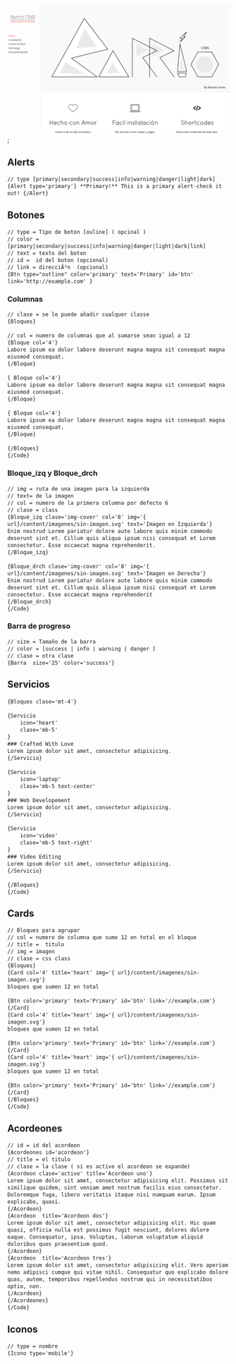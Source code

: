 
![](screenshot-default.png);

## Alerts

    // type [primary|secondary|success|info|warning|danger|light|dark]
    {Alert type='primary'} **Primary!** This is a primary alert-check it out! {/Alert}

## Botones

    // type = Tipo de boton [ouline] ( opcinal )
    // color = [primary|secondary|success|info|warning|danger|light|dark|link]
    // text = texto del boton
    // id =  id del boton (opcional)
    // link = direcciÃ³n  (opcional)
    {Btn type="outline" color='primary' text='Primary' id='btn' link='http://example.com' }

### Columnas

    // clase = se le puede añadir cualquer classe
    {Bloques}

    // col = numero de columnas que al sumarse sean igual a 12
    {Bloque col='4'}
    Labore ipsum ea dolor labore deserunt magna magna sit consequat magna eiusmod consequat.
    {/Bloque}

    { Bloque col='4'}
    Labore ipsum ea dolor labore deserunt magna magna sit consequat magna eiusmod consequat.
    {/Bloque}

    { Bloque col='4'}
    Labore ipsum ea dolor labore deserunt magna magna sit consequat magna eiusmod consequat.
    {/Bloque}

    {/Bloques}
    {/Code}


### Bloque_izq y Bloque_drch

    // img = ruta de una imagen para la izquierda
    // text= de la imagen
    // col = numero de la primera columna por defecto 6
    // clase = class
    {Bloque_izq clase='img-cover' col='8' img='{ url}/content/imagenes/sin-imagen.svg' text='Imagen en Izquierda'}
    Enim nostrud Lorem pariatur dolore aute labore quis minim commodo deserunt sint et. Cillum quis aliqua ipsum nisi consequat et Lorem consectetur. Esse occaecat magna reprehenderit.
    {/Bloque_izq}

    {Bloque_drch clase='img-cover' col='8' img='{ url}/content/imagenes/sin-imagen.svg' text='Imagen en Derecha'}
    Enim nostrud Lorem pariatur dolore aute labore quis minim commodo deserunt sint et. Cillum quis aliqua ipsum nisi consequat et Lorem consectetur. Esse occaecat magna reprehenderit
    {/Bloque_drch}
    {/Code}


### Barra de progreso

    // size = Tamaño de la barra
    // color = [success | info | warning | danger ]
    // clase = otra clase
    {Barra  size='25' color='success'}




## Servicios

    {Bloques clase='mt-4'}

    {Servicio
        icon='heart'
        clase='mb-5'
    }
    ### Crafted With Love
    Lorem ipsum dolor sit amet, consectetur adipisicing.
    {/Servicio}

    {Servicio
        icon='laptop'
        clase='mb-5 text-center'
    }
    ### Web Developement
    Lorem ipsum dolor sit amet, consectetur adipisicing.
    {/Servicio}

    {Servicio
        icon='video'
        clase='mb-5 text-right'
    }
    ### Video Editing
    Lorem ipsum dolor sit amet, consectetur adipisicing.
    {/Servicio}

    {/Bloques}
    {/Code}



## Cards

    // Bloques para agrupar
    // col = numero de columna que sume 12 en total en el bloque
    // title =  titulo
    // img = imagen
    // clase = css class
    {Bloques}
    {Card col='4' title='heart' img='{ url}/content/imagenes/sin-imagen.svg'}
    bloques que sumen 12 en total

    {Btn color='primary' text='Primary' id='btn' link='//example.com'}
    {/Card}
    {Card col='4' title='heart' img='{ url}/content/imagenes/sin-imagen.svg'}
    bloques que sumen 12 en total

    {Btn color='primary' text='Primary' id='btn' link='//example.com'}
    {/Card}
    {Card col='4' title='heart' img='{ url}/content/imagenes/sin-imagen.svg'}
    bloques que sumen 12 en total

    {Btn color='primary' text='Primary' id='btn' link='//example.com'}
    {/Card}
    {/Bloques}
    {/Code}


## Acordeones

    // id = id del acordeon
    {Acordeones id='acordeon'}
    // title = el titulo
    // clase = la clase ( si es active el acordeon se expande)
    {Acordeon clase='active' title='Acordeon uno'}
    Lorem ipsum dolor sit amet, consectetur adipisicing elit. Possimus sit similique quidem, sint veniam amet nostrum facilis eius consectetur. Doloremque fuga, libero veritatis itaque nisi numquam earum. Ipsum explicabo, quasi.
    {/Acordeon}
    {Acordeon  title='Acordeon dos'}
    Lorem ipsum dolor sit amet, consectetur adipisicing elit. Hic quam quasi, officia nulla est possimus fugit nesciunt, dolores dolore eaque. Consequatur, ipsa. Voluptas, laborum voluptatum aliquid doloribus quos praesentium quod.
    {/Acordeon}
    {Acordeon  title='Acordeon tres'}
    Lorem ipsum dolor sit amet, consectetur adipisicing elit. Vero aperiam nemo adipisci cumque qui vitae nihil. Consequatur quo explicabo dolore quas, autem, temporibus repellendus nostrum qui in necessitatibus optio, non.
    {/Acordeon}
    {/Acordeones}
    {/Code}


## Iconos

    // type = nombre
    {Icono type='mobile'}
